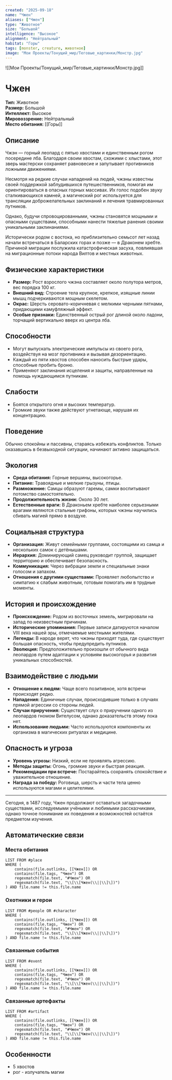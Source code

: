 ```yaml
---
created: "2025-09-18"
name: "Чжен"
aliases: ["Чжен"]
type: "Животное"
size: "Большой"
intelligence: "Высокое"
alignment: "Нейтральный"
habitat: "Горы"
tags: [monster, creature, животное]
image: "Мои Проекты/Тонущий_мир/Теговые_картинки/Монстр.jpg"
---
```



![[Мои Проекты/Тонущий_мир/Теговые_картинки/Монстр.jpg]]


# Чжен

**Тип:** Животное  
**Размер:** Большой  
**Интеллект:** Высокое  
**Мировоззрение:** Нейтральный  
**Место обитания:** [[Горы]]  

## Описание
Чжэн — горный леопард с пятью хвостами и единственным рогом посередине лба. Благодаря своим хвостам, схожими с хлыстами, этот зверь мастерски сохраняет равновесие и запутывает противников ложными движениями. 

Несмотря на редкие случаи нападений на людей, чжэны известны своей поддержкой заблудившихся путешественников, помогая им ориентироваться в опасных горных массивах. Их голос подобен звуку сталкивающихся камней, а магический рог используется для трансляции доброжелательных заклинаний и лечения травмированных путников.

Однако, будучи спровоцированными, чжэны становятся мощными и опасными существами, способными нанести тяжелые ранения своими уникальными заклинаниями.

Исторически родом с востока, но приблизительно семьсот лет назад начали встречаться в Баларских горах и позже — в Драконем хребте. Причиной миграции послужила катастрофическая засуха, повлиявшая на миграционные потоки народа Вилтов и местных животных.

## Физические характеристики
- **Размер:** Рост взрослого чжэна составляет около полутора метров, вес порядка 100 кг.
- **Внешний вид:** Строение тела крупное, крепкое, изящные линии мышц подчеркиваются мощным скелетом.
- **Окрас:** Шерсть серовато-коричневая с мелкими черными пятнами, придающими камуфляжный эффект.
- **Особые признаки:** Единственный острый рог длиной около ладони, торчащий вертикально вверх из центра лба.

## Способности
- Могут выпускать электрические импульсы из своего рога, воздействуя на мозг противника и вызывая дезориентацию.
- Каждый из пяти хвостов способен наносить быстрые удары, способные пробить броню.
- Применяют заклинания исцеления и защиты, направленные на помощь нуждающимся путникам.

## Слабости
- Боятся открытого огня и высоких температур.
- Громкие звуки также действуют угнетающе, нарушая их концентрацию.

## Поведение
Обычно спокойны и пассивны, стараясь избежать конфликтов. Только оказавшись в безвыходной ситуации, начинают активно защищаться.

## Экология
- **Среда обитания:** Горные вершины, высокогорье.
- **Питание:** Травоядные и мелкие грызуны, птицы.
- **Размножение:** Самцы образуют гаремы, самки воспитывают потомство самостоятельно.
- **Продолжительность жизни:** Около 30 лет.
- **Естественные враги:** В Драконьем хребте наиболее серьезными врагами являются стальные грифоны, которых чжэны научились сбивать магией прямо в воздухе.

## Социальная структура
- **Организация:** Живут семейными группами, состоящими из самца и нескольких самок с детёнышами.
- **Иерархия:** Доминирующий самец руководит группой, защищает территорию и обеспечивает безопасность.
- **Коммуникация:** Через вибрации земли и специальные знаки голосом и запахом.
- **Отношения с другими существами:** Проявляет любопытство и симпатию к слабым животным, готовым помогать им в трудные моменты.

## История и происхождение
- **Происхождение:** Родом из восточных земель, мигрировали на запад по неизвестным причинам.
- **Исторические упоминания:** Первые записи датируются началом VIII века нашей эры, отмечаемые местными жителями.
- **Легенды:** В народе верят, что чжэны приходят туда, где существует большая опасность, чтобы предупредить путников.
- **Эволюция:** Предположительно произошли от обычного вида леопардов путем адаптации к условиям высокогорья и развития уникальных способностей.

## Взаимодействие с людьми
- **Отношение к людям:** Чаще всего позитивное, хотя встречи происходят редко.
- **Нападения:** Единичные случаи, происходившие только в случаях прямой агрессии со стороны людей.
- **Случаи приручения:** Существует слух о приручении одного из леопардов гномом Вителусом, однако доказательств этому пока нет.
- **Использование людьми:** Часто используются компоненты их организма в магических ритуалах и медицине.

## Опасность и угроза
- **Уровень угрозы:** Низкий, если не проявлять агрессию.
- **Методы защиты:** Огонь, громкие звуки и быстрая реакция.
- **Рекомендации при встрече:** Постарайтесь сохранять спокойствие и уважительное отношение.
- **Награда за победу:** Роговица, шерсть и части тела ценно используются магами и целителями.

---

Сегодня, в 1487 году, Чжен продолжают оставаться загадочными существами, исследуемыми учёными и любимыми рассказчиками, однако точное понимание их поведения и возможностей остаётся предметом изучения.
## Автоматические связи
### Места обитания
```dataview
LIST FROM #place
WHERE (
    contains(file.outlinks, [[Чжен]]) OR
    contains(file.tags, "Чжен") OR
    regexmatch(file.text, "#Чжен") OR
    regexmatch(file.text, "\\[\\[Чжен(\\||\\]\])")
) AND file.name != this.file.name
```

### Охотники и герои
```dataview
LIST FROM #people OR #character
WHERE (
    contains(file.outlinks, [[Чжен]]) OR
    contains(file.tags, "Чжен") OR
    regexmatch(file.text, "#Чжен") OR
    regexmatch(file.text, "\\[\\[Чжен(\\||\\]\])")
) AND file.name != this.file.name
```

### Связанные события
```dataview
LIST FROM #event
WHERE (
    contains(file.outlinks, [[Чжен]]) OR
    contains(file.tags, "Чжен") OR
    regexmatch(file.text, "#Чжен") OR
    regexmatch(file.text, "\\[\\[Чжен(\\||\\]\])")
) AND file.name != this.file.name
```

### Связанные артефакты
```dataview
LIST FROM #artifact
WHERE (
    contains(file.outlinks, [[Чжен]]) OR
    contains(file.tags, "Чжен") OR
    regexmatch(file.text, "#Чжен") OR
    regexmatch(file.text, "\\[\\[Чжен(\\||\\]\])")
) AND file.name != this.file.name
```

## Особенности
- 5 хвостов
- рог - излучатель магии 

